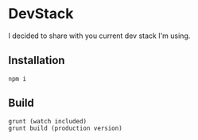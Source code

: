 # DevStack

I decided to share with you current dev stack I'm using.

## Installation

    npm i

## Build

    grunt (watch included)
    grunt build (production version)